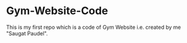 # Gym-Website-Code
This is my first repo which is a code of Gym Website i.e. created by me "Saugat Paudel".
